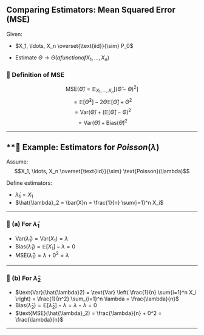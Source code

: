 
## **Comparing Estimators: Mean Squared Error (MSE)**

  

Given:

- $X_1, \ldots, X_n \overset{\text{iid}}{\sim} P_0$
    
- Estimate $\Theta \rightarrow \hat{\Theta} (a function of X_1, \ldots, X_n)$
    

  

### **🎯 Definition of MSE**

$$\text{MSE}(\hat{\Theta}) = \mathbb{E}_{X_1,\dots,X_n}[(\hat{\Theta} - \Theta)^2]$$
$$= \mathbb{E}[\hat{\Theta}^2] - 2\Theta \mathbb{E}[\hat{\Theta}] + \Theta^2$$
$$= \text{Var}(\hat{\Theta}) + \left( \mathbb{E}[\hat{\Theta}] - \Theta \right)^2$$
$$= \text{Var}(\hat{\Theta}) + \text{Bias}(\hat{\Theta})^2$$

---

## **🧪 Example: Estimators for $Poisson(\lambda)$

Assume:
$$X_1, \ldots, X_n \overset{\text{iid}}{\sim} \text{Poisson}(\lambda)$$

Define estimators:

- $\hat{\lambda}_1 = X_1$
- $\hat{\lambda}_2 = \bar{X}n = \frac{1}{n} \sum{i=1}^n X_i$
---

### **🔹 (a) For** $\hat{\lambda}_1$
- $\text{Var}(\hat{\lambda}_1) = \text{Var}(X_1) = \lambda$
- $\text{Bias}(\hat{\lambda}_1) = \mathbb{E}[X_1] - \lambda = 0$
- $\text{MSE}(\hat{\lambda}_1) = \lambda + 0^2 = \lambda$
---

### **🔹 (b) For** $\hat{\lambda}_2$
- $\text{Var}(\hat{\lambda}2) = \text{Var} \left( \frac{1}{n} \sum{i=1}^n X_i \right) = \frac{1}{n^2} \sum_{i=1}^n \lambda = \frac{\lambda}{n}$
- $\text{Bias}(\hat{\lambda}_2) = \mathbb{E}[\hat{\lambda}_2] - \lambda = \lambda - \lambda = 0$
- $\text{MSE}(\hat{\lambda}_2) = \frac{\lambda}{n} + 0^2 = \frac{\lambda}{n}$
---
